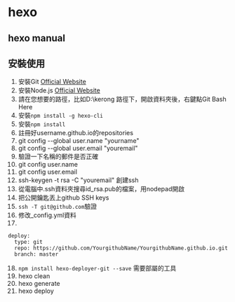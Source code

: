 # hexo
## hexo manual
## 安裝使用
1. 安裝Git [Official Website](https://gitforwindows.org/)
2. 安裝Node.js [Official Website](https://nodejs.org/en/download)
3. 請在您想要的路徑，比如D:\\kerong 路徑下，開啟資料夾後，右鍵點Git Bash Here
4. 安裝```npm install -g hexo-cli```
5. 安裝```npm install```
6. 註冊好username.github.io的repositories
7. git config --global user.name "yourname"
8. git config --global user.email "youremail"
9. 驗證一下名稱的郵件是否正確
10. git config user.name
11. git config user.email
12. ssh-keygen -t rsa -C "youremail" 創建ssh
13. 從電腦中.ssh資料夾搜尋id_rsa.pub的檔案，用nodepad開啟
14. 把公開鑰匙丟上github SSH keys
15. ```ssh -T git@github.com```驗證
16. 修改_config.yml資料
17.
```
deploy:
  type: git
  repo: https://github.com/YourgithubName/YourgithubName.github.io.git
  branch: master
```
18. ```npm install hexo-deployer-git --save``` 需要部屬的工具
19. hexo clean
20. hexo generate
21. hexo deploy

